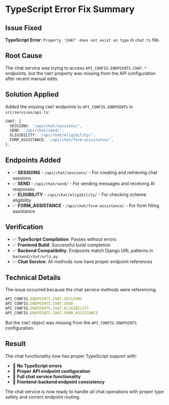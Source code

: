 # TypeScript Error Fix Summary

## Issue Fixed
**TypeScript Error**: `Property 'CHAT' does not exist on type` in `chat.ts` file.

## Root Cause
The chat service was trying to access `API_CONFIG.ENDPOINTS.CHAT.*` endpoints, but the `CHAT` property was missing from the API configuration after recent manual edits.

## Solution Applied
Added the missing `CHAT` endpoints to `API_CONFIG.ENDPOINTS` in `src/services/api.ts`:

```typescript
CHAT: {
  SESSIONS: '/api/chat/sessions/',
  SEND: '/api/chat/send/',
  ELIGIBILITY: '/api/chat/eligibility/',
  FORM_ASSISTANCE: '/api/chat/form-assistance/',
},
```

## Endpoints Added
- ✅ **SESSIONS** - `/api/chat/sessions/` - For creating and retrieving chat sessions
- ✅ **SEND** - `/api/chat/send/` - For sending messages and receiving AI responses
- ✅ **ELIGIBILITY** - `/api/chat/eligibility/` - For checking scheme eligibility
- ✅ **FORM_ASSISTANCE** - `/api/chat/form-assistance/` - For form filling assistance

## Verification
- ✅ **TypeScript Compilation**: Passes without errors
- ✅ **Frontend Build**: Successful build completion
- ✅ **Backend Compatibility**: Endpoints match Django URL patterns in `backend/chat/urls.py`
- ✅ **Chat Service**: All methods now have proper endpoint references

## Technical Details
The issue occurred because the chat service methods were referencing:
```typescript
API_CONFIG.ENDPOINTS.CHAT.SESSIONS
API_CONFIG.ENDPOINTS.CHAT.SEND
API_CONFIG.ENDPOINTS.CHAT.ELIGIBILITY
API_CONFIG.ENDPOINTS.CHAT.FORM_ASSISTANCE
```

But the `CHAT` object was missing from the `API_CONFIG.ENDPOINTS` configuration.

## Result
The chat functionality now has proper TypeScript support with:
- 🎯 **No TypeScript errors**
- 🎯 **Proper API endpoint configuration**
- 🎯 **Full chat service functionality**
- 🎯 **Frontend-backend endpoint consistency**

The chat service is now ready to handle all chat operations with proper type safety and correct endpoint routing.
